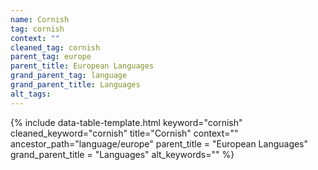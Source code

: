 ```yaml
---
name: Cornish
tag: cornish
context: ""
cleaned_tag: cornish
parent_tag: europe
parent_title: European Languages
grand_parent_tag: language
grand_parent_title: Languages
alt_tags: 
---
```


{% include data-table-template.html 
  keyword="cornish" 
  cleaned_keyword="cornish" 
  title="Cornish"
  context=""
  ancestor_path="language/europe" 
  parent_title = "European Languages"
  grand_parent_title = "Languages"
  alt_keywords=""
%}

